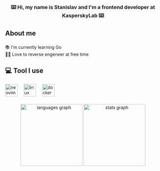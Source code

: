<h3 align="center">⌨️ Hi, my name is Stanislav and I'm a frontend developer at KasperskyLab ⌨️</h3>

###

<h2 align="left">About me</h2>

###

<p align="left">📚 I'm currently learning Go<br>👨‍💻 Love to reverse engeneer at free time</p>

###

<h2 align="left">💻︎ Tool I use</h2>

###

<div align="left">
  <img src="https://skillicons.dev/icons?i=neovim" height="40" alt="neovim logo"  />
  <img width="12" />
  <img src="https://skillicons.dev/icons?i=linux" height="40" alt="linux logo"  />
  <img width="12" />
  <img src="https://skillicons.dev/icons?i=docker" height="40" alt="docker logo"  />
</div>

###

<div align="center">
  <img src="https://github-readme-stats-duskrunner.vercel.app/api/top-langs?username=duskrunner&locale=en&hide_title=true&layout=compact&card_width=320&langs_count=20&theme=dracula&hide_border=false&order=2" height="200" alt="languages graph"  />
  <img src="https://github-readme-stats-duskrunner.vercel.app/api?username=duskrunner&hide_title=true&hide_rank=true&show_icons=true&include_all_commits=true&count_private=true&disable_animations=false&theme=dracula&locale=en&hide_border=false&order=1" height="200" alt="stats graph"  />
</div>

###
